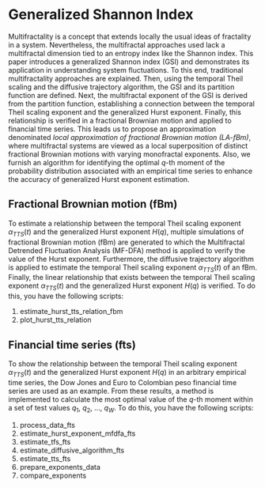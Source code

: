 # Generalized Shannon Index
Multifractality is a concept that extends locally the usual ideas of fractality in a system. Nevertheless, the multifractal approaches used lack a multifractal dimension tied to an entropy index like the Shannon index. This paper introduces a generalized Shannon index (GSI) and demonstrates its application in understanding system fluctuations. To this end, traditional multifractality approaches are explained. Then, using the temporal Theil scaling and the diffusive trajectory algorithm, the GSI and its partition function are defined. Next, the multifractal exponent of the GSI is derived from the partition function, establishing a connection between the temporal Theil scaling exponent and the generalized Hurst exponent. Finally, this relationship is verified in a fractional Brownian motion and applied to financial time series. This leads us to propose an approximation denominated _local approximation of fractional Brownian motion (LA-fBm)_, where multifractal systems are viewed as a local superposition of distinct fractional Brownian motions with varying monofractal exponents. Also, we furnish an algorithm for identifying the optimal $q$-th moment of the probability distribution associated with an empirical time series to enhance the accuracy of generalized Hurst exponent estimation.

## Fractional Brownian motion (fBm)
To estimate a relationship between the temporal Theil scaling exponent $\alpha_{TTS}(t)$ and the generalized Hurst exponent $H(q)$, multiple simulations of fractional Brownian motion (fBm) are generated to which the Multifractal Detrended Fluctuation Analysis (MF-DFA) method is applied to verify the value of the Hurst exponent. Furthermore, the diffusive trajectory algorithm is applied to estimate the temporal Theil scaling exponent $\alpha_{TTS}(t)$ of an fBm. Finally, the linear relationship that exists between the temporal Theil scaling exponent $\alpha_{TTS}(t)$ and the generalized Hurst exponent $H(q)$ is verified. To do this, you have the following scripts:

1. estimate_hurst_tts_relation_fbm
2. plot_hurst_tts_relation

## Financial time series (fts)
To show the relationship between the temporal Theil scaling exponent $\alpha_{TTS}(t)$ and the generalized Hurst exponent $H(q)$ in an arbitrary empirical time series, the Dow Jones and Euro to Colombian peso financial time series are used as an example. From these results, a method is implemented to calculate the most optimal value of the $q$-th moment within a set of test values $q_{1}$, $q_{2}$, ..., $q_{W}$. To do this, you have the following scripts:

1. process_data_fts
2. estimate_hurst_exponent_mfdfa_fts
3. estimate_tfs_fts
4. estimate_diffusive_algorithm_fts
5. estimate_tts_fts
6. prepare_exponents_data
7. compare_exponents
